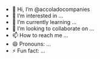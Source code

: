 - 👋 Hi, I’m @accoladocompanies
- 👀 I’m interested in ...
- 🌱 I’m currently learning ...
- 💞️ I’m looking to collaborate on ...
- 📫 How to reach me ...
- 😄 Pronouns: ...
- ⚡ Fun fact: ...

<!---
accoladocompanies/accoladocompanies is a ✨ special ✨ repository because its `README.md` (this file) appears on your GitHub profile.
You can click the Preview link to take a look at your changes.
--->
